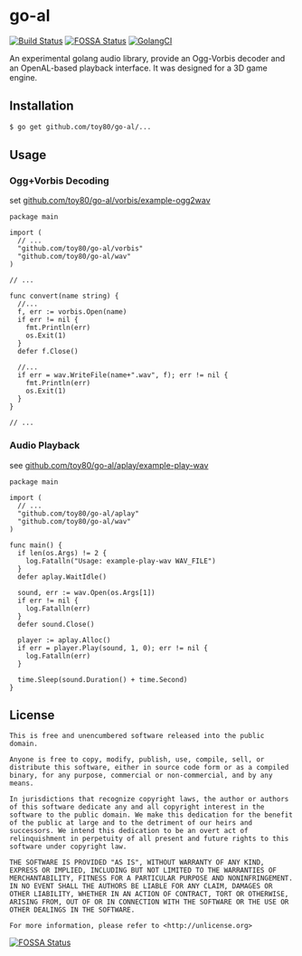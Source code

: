 # go-al

[![Build Status](https://travis-ci.org/toy80/go-al.svg?branch=master)](https://travis-ci.org/toy80/go-al)
[![FOSSA Status](https://app.fossa.com/api/projects/git%2Bgithub.com%2Ftoy80%2Fgo-al.svg?type=shield)](https://app.fossa.com/projects/git%2Bgithub.com%2Ftoy80%2Fgo-al?ref=badge_shield)
[![GolangCI](https://golangci.com/badges/github.com/toy80/go-al.svg)](https://golangci.com)


An experimental golang audio library, provide an Ogg-Vorbis decoder and an OpenAL-based playback interface.
It was designed for a 3D game engine.

## Installation

```bash
$ go get github.com/toy80/go-al/...
```

## Usage

### Ogg+Vorbis Decoding

set [github.com/toy80/go-al/vorbis/example-ogg2wav](https://github.com/toy80/go-al/blob/master/vorbis/example-ogg2wav/example-ogg2wav.go)

```golang
package main

import (
  // ...
  "github.com/toy80/go-al/vorbis"
  "github.com/toy80/go-al/wav"
)

// ...

func convert(name string) {
  //...
  f, err := vorbis.Open(name)
  if err != nil {
    fmt.Println(err)
    os.Exit(1)
  }
  defer f.Close()

  //...
  if err = wav.WriteFile(name+".wav", f); err != nil {
    fmt.Println(err)
    os.Exit(1)
  }
}

// ...

```

### Audio Playback

see [github.com/toy80/go-al/aplay/example-play-wav](https://github.com/toy80/go-al/blob/master/aplay/example-play-wav/example-play-wav.go)

```golang
package main

import (
  // ...
  "github.com/toy80/go-al/aplay"
  "github.com/toy80/go-al/wav"
)

func main() {
  if len(os.Args) != 2 {
    log.Fatalln("Usage: example-play-wav WAV_FILE")
  }
  defer aplay.WaitIdle()

  sound, err := wav.Open(os.Args[1])
  if err != nil {
    log.Fatalln(err)
  }
  defer sound.Close()

  player := aplay.Alloc()
  if err = player.Play(sound, 1, 0); err != nil {
    log.Fatalln(err)
  }

  time.Sleep(sound.Duration() + time.Second)
}

```

## License

```text
This is free and unencumbered software released into the public domain.

Anyone is free to copy, modify, publish, use, compile, sell, or
distribute this software, either in source code form or as a compiled
binary, for any purpose, commercial or non-commercial, and by any
means.

In jurisdictions that recognize copyright laws, the author or authors
of this software dedicate any and all copyright interest in the
software to the public domain. We make this dedication for the benefit
of the public at large and to the detriment of our heirs and
successors. We intend this dedication to be an overt act of
relinquishment in perpetuity of all present and future rights to this
software under copyright law.

THE SOFTWARE IS PROVIDED "AS IS", WITHOUT WARRANTY OF ANY KIND,
EXPRESS OR IMPLIED, INCLUDING BUT NOT LIMITED TO THE WARRANTIES OF
MERCHANTABILITY, FITNESS FOR A PARTICULAR PURPOSE AND NONINFRINGEMENT.
IN NO EVENT SHALL THE AUTHORS BE LIABLE FOR ANY CLAIM, DAMAGES OR
OTHER LIABILITY, WHETHER IN AN ACTION OF CONTRACT, TORT OR OTHERWISE,
ARISING FROM, OUT OF OR IN CONNECTION WITH THE SOFTWARE OR THE USE OR
OTHER DEALINGS IN THE SOFTWARE.

For more information, please refer to <http://unlicense.org>
```

[![FOSSA Status](https://app.fossa.io/api/projects/git%2Bgithub.com%2Ftoy80%2Fgo-al.svg?type=large)](https://app.fossa.io/projects/git%2Bgithub.com%2Ftoy80%2Fgo-al?ref=badge_large)